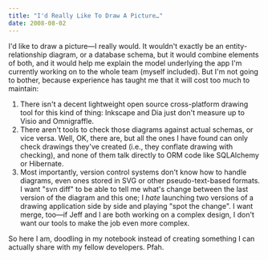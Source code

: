 ```yaml
---
title: "I'd Really Like To Draw A Picture…"
date: 2008-08-02
---
```

I'd like to draw a picture—I really would. It wouldn't exactly be an entity-relationship diagram, or a database schema, but it would combine elements of both, and it would help me explain the model underlying the app I'm currently working on to the whole team (myself included).  But I'm not going to bother, because experience has taught me that it will cost too much to maintain:
<ol>
  <li>There isn't a decent lightweight open source cross-platform drawing tool for this kind of thing: Inkscape and Dia just don't measure up to Visio and Omnigraffle.</li>
  <li>There aren't tools to check those diagrams against actual schemas, or vice versa. Well, OK, there are, but all the ones I have found can only check drawings they've created (i.e., they conflate drawing with checking), and none of them talk directly to ORM code like SQLAlchemy or Hibernate.</li>
  <li>Most importantly, version control systems don't know how to handle diagrams, even ones stored in SVG or other pseudo-text-based formats. I want "svn diff" to be able to tell me what's change between the last version of the diagram and this one; I <em>hate</em> launching two versions of a drawing application side by side and playing "spot the change".  I want merge, too—if Jeff and I are both working on a complex design, I don't want our tools to make the job even more complex.</li>
</ol>
So here I am, doodling in my notebook instead of creating something I can actually share with my fellow developers. Pfah.
